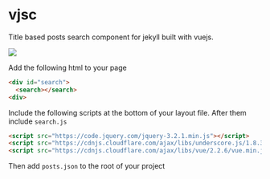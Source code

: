 # vjsc

Title based posts search component for jekyll built with vuejs.

![](./demo.gif)

Add the following html to your page

```html
<div id="search">
  <search></search>
<div>
```

Include the following scripts at the bottom of your layout file.
After them include `search.js`

```html
<script src="https://code.jquery.com/jquery-3.2.1.min.js"></script>
<script src="https://cdnjs.cloudflare.com/ajax/libs/underscore.js/1.8.3/underscore-min.js"></script>
<script src="https://cdnjs.cloudflare.com/ajax/libs/vue/2.2.6/vue.min.js"></script>
```


Then add `posts.json` to the root of your project
